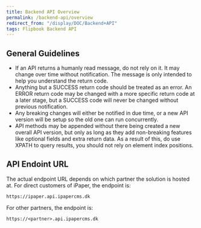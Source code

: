 ```yaml
---
title: Backend API Overview
permalink: /backend-api/overview
redirect_from: "/display/DOC/Backend+API"
tags: Flipbook Backend API
---
```


## General Guidelines

* If an API returns a humanly read message, do not rely on it. It may change over time without notification. The message is only intended to help you understand the return code.
* Anything but a SUCCESS return code should be treated as an error. An ERROR return code may be changed with a more specific return code at a later stage, but a SUCCESS code will never be changed without previous notification.
* Any breaking changes will either be notified in due time, or a new API version will be setup so the old one can run concurrently.
* API methods may be appended without there being created a new overall API version, but only as long as they add non-breaking features like optional fields and extra return data. As a result of this, do use XPATH to query results, you should not rely on element index positions.

## API Endoint URL

The actual endpoint URL depends on which partner the solution is hosted at. For direct customers of iPaper, the endpoint is:

```
https://ipaper.api.ipapercms.dk
```

For other partners, the endpoint is:

```
https://<partner>.api.ipapercms.dk
```
